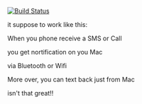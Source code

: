 [![Build Status](https://travis-ci.org/geogeo/watch-dog.png)](https://travis-ci.org/geogeo/watch-dog.png)

it suppose to work like this:

When you phone receive a SMS or Call

you get nortification on you Mac

via Bluetooth or Wifi

More over, you can text back just from Mac

isn't that great!!


